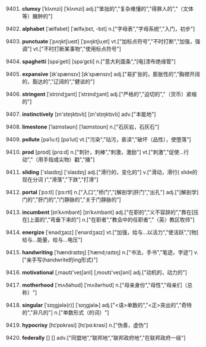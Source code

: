 9401. **clumsy**
[ˈklʌmzi]  [ˈklʌmzi]
adj.["笨拙的","复杂难懂的","得罪人的","（文体等）臃肿的"]  

9402. **alphabet**
[ˈælfəbet]  [ˈælfəˌbɛt, -bɪt]
n.["字母表","字母系统","入门，初步"]  

9403. **punctuate**
[ˈpʌŋktʃueɪt]  [ˈpʌŋktʃuˌet]
vt.["加标点符号","不时打断","加强，强调"]  vt.["不时打断某事物","使用标点符号"]  

9404. **spaghetti**
[spəˈgeti]  [spəˈɡɛti]
n.["意大利面条","[电]漆布绝缘管"]  

9405. **expansive**
[ɪkˈspænsɪv]  [ɪkˈspænsɪv]
adj.["易扩张的，膨胀性的","胸襟开阔的，豁达的","辽阔的","健谈的"]  

9406. **stringent**
[ˈstrɪndʒənt]  [ˈstrɪndʒənt]
adj.["严格的","迫切的","（货币）紧缩的"]  

9407. **instinctively**
[ɪn'stɪŋktɪvlɪ]  [ɪn'stɪŋktɪvlɪ]
adv.["本能地"]  

9408. **limestone**
[ˈlaɪmstəʊn]  [ˈlaɪmstoʊn]
n.["石灰岩，石灰石"]  

9409. **pollute**
[pəˈlu:t]  [pəˈlut]
vt.["污染","玷污，亵渎","破坏（品性），使堕落"]  

9410. **prod**
[prɒd]  [prɑ:d]
n.["刺针，刺棒","刺激，激励"]  vt.["刺激","促使…行动","（用手指或尖物）戳","捅"]  

9411. **sliding**
['slaɪdɪŋ]  ['slaɪdɪŋ]
adj.["滑行的，变化的"]  v.["滑动，滑行( slide的现在分词 )","滑落","下跌","打滑"]  

9412. **portal**
[ˈpɔ:tl]  [ˈpɔ:rtl]
n.["入口","桥门","[解剖学]肝门","出孔"]  adj.["[解剖学]门的","肝门的","门静脉的","关于门静脉的"]  

9413. **incumbent**
[ɪnˈkʌmbənt]  [ɪnˈkʌmbənt]
adj.["在职的","义不容辞的","靠在[压在]上面的","弯垂下来的"]  n.["在职者","教会中的任职者","〈英〉教区牧师"]  

9414. **energize**
[ˈenədʒaɪz]  [ˈenərdʒaɪz]
vt.["加强，给与…以活力","使活跃","[物]给与…能量，给与…电压"]  

9415. **handwriting**
[ˈhændraɪtɪŋ]  [ˈhændˌraɪtɪŋ]
n.["书法，手书","笔迹，字迹"]  v.["亲手写(handwrite的ing形式)"]  

9416. **motivational**
[ˌməʊtɪ'veɪʃənl]  [ˌmoʊtɪ'veɪʃənl]
adj.["动机的，动力的"]  

9417. **motherhood**
[ˈmʌðəhʊd]  [ˈmʌðərhʊd]
n.["母亲身份","母性","母亲们（总称）"]  

9418. **singular**
[ˈsɪŋgjələ(r)]  [ˈsɪŋɡjəlɚ]
adj.["<语>单数的","<正>突出的","奇特的","非凡的"]  n.["单数形式（的词）"]  

9419. **hypocrisy**
[hɪˈpɒkrəsi]  [hɪˈpɑ:krəsi]
n.["伪善，虚伪"]  

9420. **federally**
[]  []
adv.["同盟地","联邦地","联邦政府地","在联邦政府一级"]  

